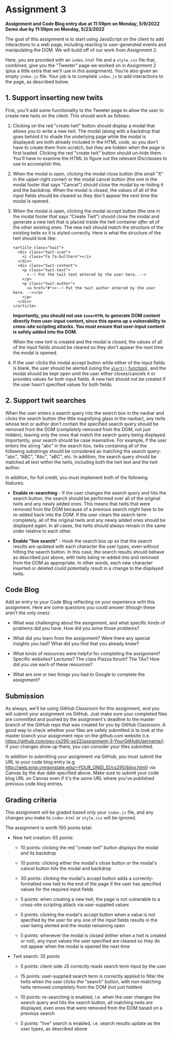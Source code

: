# Assignment 3

**Assignment and Code Blog entry due at 11:59pm on Monday, 5/9/2022**<br />
**Demo due by 11:59pm on Monday, 5/23/2022**

The goal of this assignment is to start using JavaScript on the client to add interactions to a web page, including reacting to user-generated events and manipulating the DOM.  We will build off of our work from Assignment 2.

Here, you are provided with an `index.html` file and a `style.css` file that, combined, give you the "Tweeter" page we worked on in Assignment 2 (plus a little extra that we'll use in this assignment).  You're also given an empty `index.js` file.  Your job is to complete `index.js` to add interactions to the page, as described below.

## 1. Support inserting new twits

First, you'll add some functionality to the Tweeter page to allow the user to create new twits on the client.  This should work as follows:

1. Clicking on the red "create twit" button should display a modal that allows you to write a new twit.  The modal (along with a backdrop that goes behind it to shade the underlying page while the modal is displayed) are both already included in the HTML code, so you don't have to create them from scratch, but they are hidden when the page is first loaded.  Clicking the red "create twit" button should un-hide them.  You'll have to examine the HTML to figure out the relevant IDs/classes to use to accomplish this.

2. When the modal is open, clicking the modal close button (the small "X" in the upper-right corner) or the modal cancel button (the one in the modal footer that says "Cancel") should close the modal by re-hiding it and the backdrop.  When the modal is closed, the values of all of the input fields should be cleared so they don't appear the next time the modal is opened.

3. When the modal is open, clicking the modal accept button (the one in the modal footer that says "Create Twit") should close the modal and generate a new twit that is placed inside the twit container *after* all of the other existing ones.  The new twit should match the structure of the existing twits so it is styled correctly.  Here is what the structure of the twit should look like:

    ```
    <article class="twit">
      <div class="twit-icon">
        <i class="fa fa-bullhorn"></i>
      </div>
      <div class="twit-content">
        <p class="twit-text">
          <--! Put the twit text entered by the user here. -->
        </p>
        <p class="twit-author">
          <a href="#"><--! Put the twit author entered by the user here. --></a>
        </p>
      </div>
    </article>
    ```

    **Importantly, you should not use `innerHTML` to generate DOM content directly from user-input content, since this opens up a vulnerability to cross-site scripting attacks. You must ensure that user-input content is safely added into the DOM.**

    When the new twit is created and the modal is closed, the values of all of the input fields should be cleared so they don't appear the next time the modal is opened.

4. If the user clicks the modal accept button while either of the input fields is blank, the user should be alerted (using the [`alert()` function](https://developer.mozilla.org/en-US/docs/Web/API/Window/alert)), and the modal should be kept open until the user either closes/cancels it or provides values for both input fields.  A new twit should not be created if the user hasn't specified values for both fields.

## 2. Support twit searches

When the user enters a search query into the search box in the navbar and clicks the search button (the little magnifying glass in the navbar), any twits whose text or author don't contain the specified search query should be removed from the DOM (*completely* removed from the DOM, not just hidden), leaving only the ones that match the search query being displayed.  Importantly, your search should be case insensitive.  For example, if the user enters the string "abc" in the search box, twits containing all of the following substrings should be considered as matching the search query: "abc", "ABC", "Abc", "aBC", etc.  In addition, the search query should be matched all text within the twits, including both the twit text and the twit author.

In addition, for full credit, you must implement both of the following features:

  * **Enable re-searching** - If the user changes the search query and hits the search button, the search should be performed over all of the original twits and any newly added ones.  This means that twits that were removed from the DOM because of a previous search might have to be re-added back into the DOM.  If the user clears the search term completely, all of the original twits and any newly added ones should be displayed again.  In all cases, the twits should always remain in the same order relative to each other.

  * **Enable "live search"** - Hook the search box up so that the search results are updated with each character the user types, even without hitting the search button.  In this case, the search results should behave as described just above, with twits being re-added into and removed from the DOM as appropriate.  In other words, each new character inserted or deleted could potentially result in a change to the displayed twits.

## Code Blog

Add an entry to your Code Blog reflecting on your experience with this assignment.  Here are some questions you could answer (though these aren't the only ones):

  * What was challenging about the assignment, and what specific kinds of problems did you have.  How did you solve those problems?

  * What did you learn from the assignment?  Were there any special insights you had?  What did you find that you already knew?

  * What kinds of resources were helpful for completing the assignment?  Specific websites?  Lectures?  The class Piazza forum?  The TAs?  How did you use each of these resources?

  * What are one or two things you had to Google to complete the assignment?

## Submission

As always, we'll be using GitHub Classroom for this assignment, and you will submit your assignment via GitHub.  Just make sure your completed files are committed and pushed by the assignment's deadline to the master branch of the GitHub repo that was created for you by GitHub Classroom.  A good way to check whether your files are safely submitted is to look at the master branch your assignment repo on the github.com website (i.e. https://github.com/osu-cs290-sp22/assignment-3-YourGitHubUsername/). If your changes show up there, you can consider your files submitted.

In addition to submitting your assignment via GitHub, you must submit the URL to your code blog entry (e.g. http://web.engr.oregonstate.edu/~YOUR_ONID_ID/cs290/blog.html) via Canvas by the due date specified above.  Make sure to submit your code blog URL on Canvas even if it's the same URL where you've published previous code blog entries.

## Grading criteria

This assignment will be graded based only your `index.js` file, and any changes you make to `index.html` or `style.css` will be ignored.

The assignment is worth 100 points total:

  * New twit creation: 65 points:

    * 10 points: clicking the red "create twit" button displays the modal and its backdrop

    * 10 points: clicking either the modal's close button or the modal's cancel button hits the modal and backdrop

    * 30 points: clicking the modal's accept button adds a correctly-formatted new twit to the end of the page if the user has specified values for the required input fields

    * 5 points: when creating a new twit, the page is not vulnerable to a cross-site scripting attack via user-supplied values

    * 5 points: clicking the modal's accept button when a value is not specified by the user for any one of the input fields results in the user being alerted and the modal remaining open

    * 5 points: whenever the modal is closed (either when a twit is created or not), any input values the user specified are cleared so they do not appear when the modal is opened the next time

  * Twit search: 35 points

    * 5 points: client-side JS correctly reads search term input by the user

    * 15 points: user-supplied search term is correctly applied to filter the twits when the user clicks the "search" button, with non-matching twits removed completely from the DOM (not just hidden)

    * 10 points: re-searching is enabled, i.e. when the user changes the search query and hits the search button, all matching twits are displayed, even ones that were removed from the DOM based on a previous search

    * 5 points: "live" search is enabled, i.e. search results update as the user types, as described above
